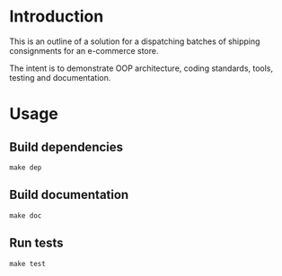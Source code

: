 # Introduction

This is an outline of a solution for a dispatching batches of shipping consignments for an e-commerce store.

The intent is to demonstrate OOP architecture, coding standards, tools, testing and documentation.

# Usage

## Build dependencies

    make dep

## Build documentation

    make doc

## Run tests

    make test
